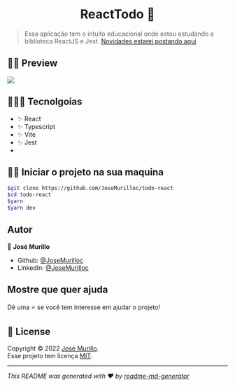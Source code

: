 <h1 align="center">ReactTodo 👋</h1>


> Essa aplicação tem o intuito educacional onde estou estudando  a biblioteca ReactJS e Jest. [Novidades estarei postando aqui](https://www.linkedin.com/in/jose-murillodev/)

## 👀✨ Preview
<img src="https://i.ibb.co/1QNk1YB/todo-no-list.png">

## 🧑🏻‍💻 Tecnolgoias

- ✨ React
- ✨ Typescript
- ✨ Vite
- ✨ Jest
- 
## 👨‍💻 Iniciar o projeto na sua maquina
```bash
$git clone https://github.com/JoseMurilloc/todo-react
$cd todo-react
$yarn
$yarn dev
```

## Autor

👤 **José Murillo**

- Github: [@JoseMurilloc](hub.com/JoseMurilloc/)
- LinkedIn: [@JoseMurilloc](https://www.linkedin.com/in/jose-murillodev/)

## Mostre que quer ajuda

Dê uma ⭐️ se você tem interesse em ajudar o projeto!

## 📝 License

Copyright © 2022 [José Murillo](https://github.com/JoseMurilloc/).<br />
Esse projeto tem licença [MIT](https://pt.wikipedia.org/wiki/Licen%C3%A7a_MIT).

---

_This README was generated with ❤️ by [readme-md-generator](https://github.com/kefranabg/readme-md-generator)_